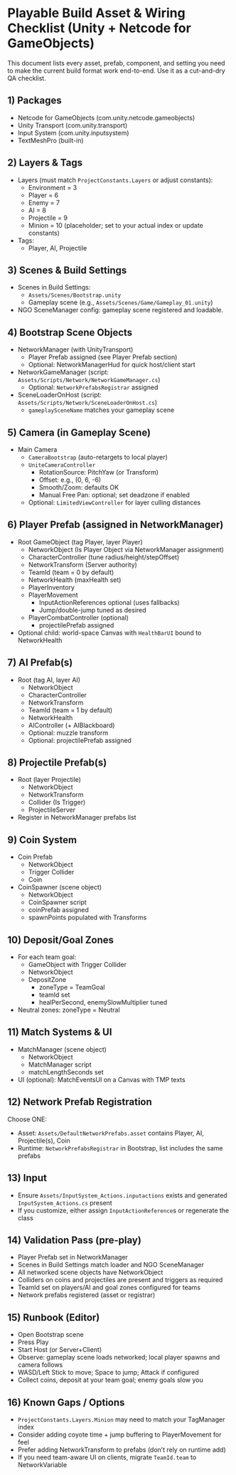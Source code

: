 # Playable Build Asset & Wiring Checklist (Unity + Netcode for GameObjects)

This document lists every asset, prefab, component, and setting you need to make the current build format work end-to-end. Use it as a cut-and-dry QA checklist.

## 1) Packages
- Netcode for GameObjects (com.unity.netcode.gameobjects)
- Unity Transport (com.unity.transport)
- Input System (com.unity.inputsystem)
- TextMeshPro (built-in)

## 2) Layers & Tags
- Layers (must match `ProjectConstants.Layers` or adjust constants):
  - Environment = 3
  - Player = 6
  - Enemy = 7
  - AI = 8
  - Projectile = 9
  - Minion = 10 (placeholder; set to your actual index or update constants)
- Tags:
  - Player, AI, Projectile

## 3) Scenes & Build Settings
- Scenes in Build Settings:
  - `Assets/Scenes/Bootstrap.unity`
  - Gameplay scene (e.g., `Assets/Scenes/Game/Gameplay_01.unity`)
- NGO SceneManager config: gameplay scene registered and loadable.

## 4) Bootstrap Scene Objects
- NetworkManager (with UnityTransport)
  - Player Prefab assigned (see Player Prefab section)
  - Optional: NetworkManagerHud for quick host/client start
- NetworkGameManager (script: `Assets/Scripts/Network/NetworkGameManager.cs`)
  - Optional: `NetworkPrefabsRegistrar` assigned
- SceneLoaderOnHost (script: `Assets/Scripts/Network/SceneLoaderOnHost.cs`)
  - `gameplaySceneName` matches your gameplay scene

## 5) Camera (in Gameplay Scene)
- Main Camera
  - `CameraBootstrap` (auto-retargets to local player)
  - `UniteCameraController`
    - RotationSource: PitchYaw (or Transform)
    - Offset: e.g., (0, 6, -6)
    - Smooth/Zoom: defaults OK
    - Manual Free Pan: optional; set deadzone if enabled
  - Optional: `LimitedViewController` for layer culling distances

## 6) Player Prefab (assigned in NetworkManager)
- Root GameObject (tag Player, layer Player)
  - NetworkObject (Is Player Object via NetworkManager assignment)
  - CharacterController (tune radius/height/stepOffset)
  - NetworkTransform (Server authority)
  - TeamId (team = 0 by default)
  - NetworkHealth (maxHealth set)
  - PlayerInventory
  - PlayerMovement
    - InputActionReferences optional (uses fallbacks)
    - Jump/double-jump tuned as desired
  - PlayerCombatController (optional)
    - projectilePrefab assigned
- Optional child: world-space Canvas with `HealthBarUI` bound to NetworkHealth

## 7) AI Prefab(s)
- Root (tag AI, layer AI)
  - NetworkObject
  - CharacterController
  - NetworkTransform
  - TeamId (team = 1 by default)
  - NetworkHealth
  - AIController (+ AIBlackboard)
  - Optional: muzzle transform
  - Optional: projectilePrefab assigned

## 8) Projectile Prefab(s)
- Root (layer Projectile)
  - NetworkObject
  - NetworkTransform
  - Collider (Is Trigger)
  - ProjectileServer
- Register in NetworkManager prefabs list

## 9) Coin System
- Coin Prefab
  - NetworkObject
  - Trigger Collider
  - Coin
- CoinSpawner (scene object)
  - NetworkObject
  - CoinSpawner script
  - coinPrefab assigned
  - spawnPoints populated with Transforms

## 10) Deposit/Goal Zones
- For each team goal:
  - GameObject with Trigger Collider
  - NetworkObject
  - DepositZone
    - zoneType = TeamGoal
    - teamId set
    - healPerSecond, enemySlowMultiplier tuned
- Neutral zones: zoneType = Neutral

## 11) Match Systems & UI
- MatchManager (scene object)
  - NetworkObject
  - MatchManager script
  - matchLengthSeconds set
- UI (optional): MatchEventsUI on a Canvas with TMP texts

## 12) Network Prefab Registration
Choose ONE:
- Asset: `Assets/DefaultNetworkPrefabs.asset` contains Player, AI, Projectile(s), Coin
- Runtime: `NetworkPrefabsRegistrar` in Bootstrap, list includes the same prefabs

## 13) Input
- Ensure `Assets/InputSystem_Actions.inputactions` exists and generated `InputSystem_Actions.cs` present
- If you customize, either assign `InputActionReference`s or regenerate the class

## 14) Validation Pass (pre-play)
- Player Prefab set in NetworkManager
- Scenes in Build Settings match loader and NGO SceneManager
- All networked scene objects have NetworkObject
- Colliders on coins and projectiles are present and triggers as required
- TeamId set on players/AI and goal zones configured for teams
- Network prefabs registered (asset or registrar)

## 15) Runbook (Editor)
- Open Bootstrap scene
- Press Play
- Start Host (or Server+Client)
- Observe: gameplay scene loads networked; local player spawns and camera follows
- WASD/Left Stick to move; Space to jump; Attack if configured
- Collect coins, deposit at your team goal; enemy goals slow you

## 16) Known Gaps / Options
- `ProjectConstants.Layers.Minion` may need to match your TagManager index
- Consider adding coyote time + jump buffering to PlayerMovement for feel
- Prefer adding NetworkTransform to prefabs (don’t rely on runtime add)
- If you need team-aware UI on clients, migrate `TeamId.team` to NetworkVariable

